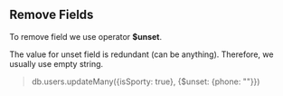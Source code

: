 ﻿## Remove Fields

To remove field we use operator **$unset**.

The value for unset field is redundant (can be anything). Therefore, we usually use empty string.

> db.users.updateMany({isSporty: true}, {$unset: {phone: ""}})